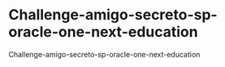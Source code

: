 # Challenge-amigo-secreto-sp-oracle-one-next-education
 Challenge-amigo-secreto-sp-oracle-one-next-education
